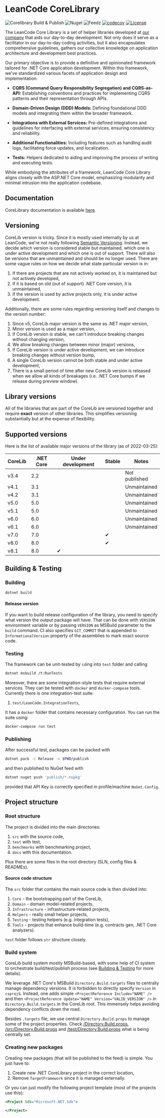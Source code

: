 # LeanCode CoreLibrary

![Corelibrary Build & Publish](https://github.com/leancodepl/corelibrary/workflows/Corelibrary%20Build%20&%20Publish/badge.svg)
![Nuget](https://img.shields.io/nuget/vpre/LeanCode.Components)
![Feedz](https://img.shields.io/feedz/v/leancode/public/LeanCode.Components)
[![codecov](https://codecov.io/gh/leancodepl/corelibrary/branch/v5.0/graph/badge.svg?token=ROFNA3WTTD)](https://codecov.io/gh/leancodepl/corelibrary)
[![License](https://img.shields.io/badge/License-Apache_2.0-green.svg)](https://www.apache.org/licenses/LICENSE-2.0)

The LeanCode Core Library is a set of helper libraries developed at [our company](https://leancode.co/) that aids our day-to-day development. Not only does it serve as a facilitator in our day-to-day coding activities, but it also encapsulates comprehensive guidelines, gathers our collective knowledge on application architecture and development best practices.

Our primary objective is to provide a definitive and opinionated framework tailored for .NET Core application development. Within this framework, we've standardized various facets of application design and implementation:

* **CQRS (Command Query Responsibility Segregation) and CQRS-as-API:** Establishing conventions and practices for implementing CQRS patterns and their representation through APIs.

* **Domain-Driven Design (DDD) Models:** Defining foundational DDD models and integrating them within the broader framework.

* **Integrations with External Services:** Pre-defined integrations and guidelines for interfacing with external services, ensuring consistency and reliability.

* **Additional Functionalities:** Including features such as handling audit logs, facilitating force updates, and localization.

* **Tests:** Helpers dedicated to aiding and improving the process of writing and executing tests.

While embodying the attributes of a framework, LeanCode Core Library aligns closely with the ASP.NET Core model, emphasizing modularity and minimal intrusion into the application codebase.

## Documentation

CoreLibrary documentation is available [here](https://leancode-corelibrary.readthedocs.io/).

## Versioning

CoreLib version is tricky. Since it is mostly used internally by us at LeanCode, we're not really following [Semantic Versioning](http://semver.org). Instead, we decide which version is considered stable but maintained, which one is under active development and which one is out of support. There will also be versions that are unmaintained and should be no longer used. There are some vague rules on how we decide what state particular version is in:

 1. If there are projects that are not actively worked on, it is maintained but not actively developed,
 2. If it is based on old (out of support) .NET Core version, it is unmaintained,
 3. If the version is used by active projects only, it is under active development.

Additionally, there are some rules regarding versioning itself and changes to the version number:

 1. Since v5, CoreLib major version is the same as .NET major version,
 2. Minor version is used as a major version,
 3. If CoreLib version is stable, we can't introduce breaking changes without changing version,
 4. We allow breaking changes between minor (major) versions,
 5. If CoreLib version is under active development, we can introduce breaking changes without version bump,
 6. A single CoreLib version cannot be both stable and under active development,
 7. There is a small period of time after new CoreLib version is released when we allow all kinds of breakages (i.e. .NET Core bumps if we release during preview window).

## Library versions

All of the libraries that are part of the CoreLib are versioned together and require **exact** version of other libraries. This simplifies versioning substantially but at the expense of flexibility.

## Supported versions

Here is the list of available major versions of the library (as of 2022-03-25):

| CoreLib | .NET Core | Under development | Stable     | Notes             |
|---------|-----------|-------------------|------------|-------------------|
| v3.4    | 2.2       |                   |            | Not published     |
| v4.1    | 3.1       |                   |            | Unmaintained      |
| v4.2    | 3.1       |                   |            | Unmaintained      |
| v5.0    | 5.0       |                   |            | Unmaintained      |
| v5.1    | 5.0       |                   |            | Unmaintained      |
| v6.0    | 6.0       |                   |            | Unmaintained      |
| v6.1    | 6.0       |                   |            | Unmaintained      |
| v7.0    | 7.0       |                   | &#x2714;   |                   |
| v8.0    | 8.0       |                   | &#x2714;   |                   |
| v8.1    | 8.0       | &#x2714;          |            |                   |

## Building & Testing

### Building

```sh
dotnet build
```

#### Release version

If you want to build release configuration of the library, you need to specify what version the output package will have. That can be done with `VERSION` environment variable or by passing `VERSION` as MSBuild parameter to the `build` command. CI also specifies `GIT_COMMIT` that is appended to `InformationalVersion` property of the assemblies to mark exact source code.

### Testing

The framework can be unit-tested by `cd`ing into `test` folder and calling

```sh
dotnet msbuild /t:RunTests
```

Moreover, there are some integration-style tests that require external services. They can be tested with `docker` and `docker-compose` tools. Currently there is one integration-test suite:

 1. `test/LeanCode.IntegrationTests`,

It has a `docker` folder that contains necessary configuration. You can run the suite using:

```sh
docker-compose run test
```

### Publishing

After successful test, packages can be packed with

```sh
dotnet pack -c Release -o $PWD/publish
```

and then published to NuGet feed with

```sh
dotnet nuget push 'publish/*.nupkg'
```

provided that API Key is correctly specified in profile/machine `NuGet.Config`.

## Project structure

### Root structure

The project is divided into the main directories:

 1. `src` with the source code,
 2. `test` with test,
 3. `benchmarks` with benchmarking project,
 4. `docs` with this documentation.

Plus there are some files in the root directory (SLN, config files & READMEs).

#### Source code structure

The `src` folder that contains the main source code is then divided into:

 1. `Core` - the bootstrapping part of the CoreLib,
 2. `Domain` - domain model-related projects,
 3. `Infrastructure` - infrastructure-related projects,
 4. `Helpers` - really small helper projects,
 5. `Testing` - testing helpers (e.g. integration tests),
 6. `Tools` - projects that enhance build-time (e.g. contracts gen, .NET Core analyzers).

`test` folder follows `str` structure closely.

### Build system

CoreLib build system mostly MSBuild-based, with some help of CI system to orchestrate build/test/publish process (see [Building & Testing](./building_and_testing.md) for more details).

We leverage .NET Core's MSBuild `Directory.Build.targets` files to centrally manage dependency versions. It is forbidden to directly specify `Version` in `csproj`s. Instead, one adds simple `<ProjectReference Include="NAME" />` and then `<ProjectReference Update="NAME" Version="VALID_VERSION" />` in `Directory.Build.targets` in the CoreLib root. This immensely helps avoiding dependency conflicts down the road.

Besides `.targets` file, we use central `Directory.Build.props` to manage some of the project properties. Check [/Directory.Build.props], [/src/Directory.Build.props] and [/test/Directory.Build.props] what is being centrally set.

### Creating new packages

Creating new packages (that will be published to the feed) is simple. You just have to:

1. Create new .NET CoreLibrary project in the correct location,
2. Remove `TargetFramework` since it is managed externally.

Or you can just modify the following project template (most of the projects use this):

```xml
<Project Sdk="Microsoft.NET.Sdk">

</Project>
```

[/Directory.Build.props]: https://github.com/leancodepl/corelibrary/blob/HEAD/Directory.Build.props
[/src/Directory.Build.props]: https://github.com/leancodepl/corelibrary/blob/HEAD/src/Directory.Build.props
[/test/Directory.Build.props]: https://github.com/leancodepl/corelibrary/blob/HEAD/test/Directory.Build.props
